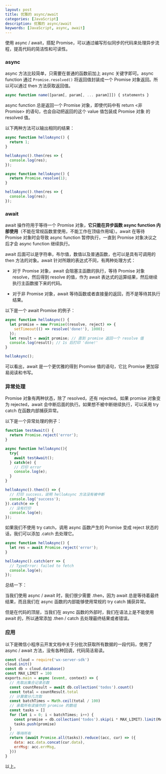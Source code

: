 ```yaml
---
layout: post
title: 优雅的 async/await
categories: [JavaScript]
description: 优雅的 async/await
keywords: [JavaScript, async, await]
---
```


使用 async / await，搭配 Promise，可以通过编写形似同步的代码来处理异步流程，提高代码的简洁性和可读性。

### async

async 方法比较简单，只需要在普通的函数前加上 async 关键字即可。async function 通过 `Promise.resolved()` 将返回值封装成一个 Promise 对象返回。所以可以通过 then 方法获取返回值。

```js
async function name([param[, param[, ... param]]]) { statements }
```

async function 总是返回一个 Promise 对象，即使代码中有 return <非 Promise> 的语句，也会自动把返回的这个 value 值包装成 Promise 对象 的 resolved 值。

以下两种方法可以输出相同的结果：

```js
async function helloAsync() {
  return 1;
}

helloAsync().then(res => {
  console.log(res);
});
```

```js
async function helloAsync() {
  return Promise.resolve(1);
}

helloAsync().then(res => {
  console.log(res);
});
```

### await

await 操作符用于等待一个 Promise 对象，**它只能在异步函数 async function 内部使用**（不能在常规函数里使用，不能工作在顶级作用域）。await 在等待 Promise 对象时会导致 async function 暂停执行，一直到 Promise 对象决议之后才会 async function 继续执行。

await 后面可以是字符串，布尔值，数值以及普通函数，也可以是具有可调用的 then 方法的对象。await 针对所跟的表达式不同，有两种处理方式：

- 对于 Promise 对象，await 会阻塞主函数的执行，等待 Promise 对象 resolve，然后得到 resolve 的值，作为 await 表达式的运算结果，然后继续执行主函数接下来的代码。

- 对于非 Promise 对象，await 等待函数或者直接量的返回，而不是等待其执行结果。

以下是一个 await Promise 的例子：

```js
async function helloAsync() {
  let promise = new Promise((resolve, reject) => {
    setTimeout(() => resolve('done!'), 1000);
  });
  let result = await promise; // 直到 promise 返回一个 resolve 值
  console.log(result); // 1s 后打印 'done!'
}

helloAsync();
```

可以看出，await 是一个更优雅的得到 Promise 值的语句，它比 Promise 更加容易阅读和书写。

### 异常处理

Promise 对象有两种状态，除了 resolved，还有 rejected。如果 promise 对象变为 rejected，await 会中断后面的执行。如果想不被中断继续执行，可以采用 try catch 在函数内部捕获异常。

以下是一个异常处理的例子：

```js
function testAwait() {
  return Promise.reject('error');
}

async function helloAsync(){
  try{
    await testAwait();
  } catch(e) {
    // 打印 error
    console.log(e);
  }
}

helloAsync().then(() => {
  // 打印 success，说明 helloAsync 方法没有被中断
  console.log('success');
}).catch(e => {
  // 没有打印
  console.log(e);
});
```

如果我们不使用 try catch，调用 async 函数产生的 Promise 变成 reject 状态的话，我们可以添加 .catch 去处理它。

```js
async function helloAsync() {
  let res = await Promise.reject('error');
}

helloAsync().catch(err => {
  // TypeError: failed to fetch
  console.log(e);
});
```

总结一下：

当我们使用 async / await 时，我们很少需要 .then，因为 await 总是等待着最终结果，而且我们在 async 函数的内部能够使用常规的 try catch 捕获异常。

但是在代码的顶层，当我们在 async 函数的外部时，我们在语法上是不能使用 await 的，所以通常添加 .then / catch 去处理最终结果或者错误。

### 应用

以下是微信小程序云开发文档中关于分批次获取所有数据的一段代码，使用了 async / await 方法，没有各种回调，代码简洁易读。

```js
const cloud = require('wx-server-sdk')
cloud.init()
const db = cloud.database()
const MAX_LIMIT = 100
exports.main = async (event, context) => {
  // 先取出集合记录总数
  const countResult = await db.collection('todos').count()
  const total = countResult.total
  // 计算需分几次取
  const batchTimes = Math.ceil(total / 100)
  // 承载所有读操作的 promise 的数组
  const tasks = []
  for (let i = 0; i < batchTimes; i++) {
    const promise = db.collection('todos').skip(i * MAX_LIMIT).limit(MAX_LIMIT).get()
    tasks.push(promise)
  }
  // 等待所有
  return (await Promise.all(tasks)).reduce((acc, cur) => ({
    data: acc.data.concat(cur.data),
    errMsg: acc.errMsg,
  }))
}
```

以上。
